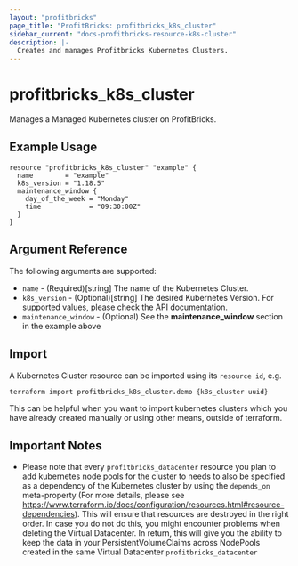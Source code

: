 ```yaml
---
layout: "profitbricks"
page_title: "ProfitBricks: profitbricks_k8s_cluster"
sidebar_current: "docs-profitbricks-resource-k8s-cluster"
description: |-
  Creates and manages Profitbricks Kubernetes Clusters.
---
```


# profitbricks_k8s_cluster

Manages a Managed Kubernetes cluster on ProfitBricks.

## Example Usage

```hcl
resource "profitbricks_k8s_cluster" "example" {
  name        = "example"
  k8s_version = "1.18.5"
  maintenance_window {
    day_of_the_week = "Monday"
    time            = "09:30:00Z"
  }
}
```

## Argument Reference

The following arguments are supported:

- `name` - (Required)[string] The name of the Kubernetes Cluster.
- `k8s_version` - (Optional)[string] The desired Kubernetes Version. For supported values, please check the API documentation.
- `maintenance_window` - (Optional) See the **maintenance_window** section in the example above

## Import

A Kubernetes Cluster resource can be imported using its `resource id`, e.g.

```shell
terraform import profitbricks_k8s_cluster.demo {k8s_cluster uuid}
```

This can be helpful when you want to import kubernetes clusters which you have already created manually or using other means, outside of terraform.

## Important Notes

- Please note that every `profitbricks_datacenter` resource you plan to add kubernetes node pools for the cluster to needs to also be specified as a dependency of the Kubernetes cluster by using the `depends_on` meta-property (For more details, please see https://www.terraform.io/docs/configuration/resources.html#resource-dependencies). This will ensure that resources are destroyed in the right order. In case you do not do this, you might encounter problems when deleting the Virtual Datacenter. In return, this will give you the ability to keep the data in your PersistentVolumeClaims across NodePools created in the same Virtual Datacenter `profitbricks_datacenter`